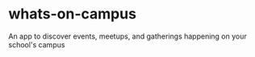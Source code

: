 # whats-on-campus
An app to discover events, meetups, and gatherings happening on your school's campus
